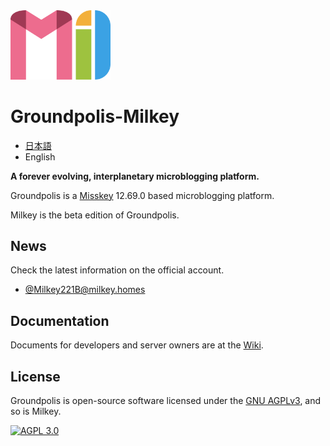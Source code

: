 <img src="assets/milkey_transparent.svg" width="160" />

Groundpolis-Milkey
======================================================

- [日本語](README-ja.md)
- English

**A forever evolving, interplanetary microblogging platform.**

Groundpolis is a [Misskey](https://github.com/syuilo/misskey) 12.69.0 based microblogging platform.

Milkey is the beta edition of Groundpolis.

News
--------
Check the latest information on the official account.
- [@Milkey221B@milkey.homes](https://milkey.homes/@Milkey221B)

Documentation
---------
Documents for developers and server owners are at the [Wiki](https://github.com/sakura-tel/milkey/wiki).

License
--------

Groundpolis is open-source software licensed under the [GNU AGPLv3](LICENSE), and so is Milkey.

[![AGPL 3.0][agpl-3.0-badge]][AGPL-3.0]

[agpl-3.0]:           https://www.gnu.org/licenses/agpl-3.0.en.html
[agpl-3.0-badge]:     https://img.shields.io/badge/license-AGPL--3.0-444444.svg?style=for-the-badge
